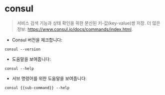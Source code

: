 # consul

> 서비스 검색 기능과 상태 확인을 위한 분산된 키-값(key-value)쌍 저장.
> 더 많은 정보: <https://www.consul.io/docs/commands/index.html>.

- Consul 버전을 체크합니다:

`consul --version`

- 도움말을 보여줍니다:

`consul --help`

- 서브 명령어를 위한 도움말을 보여줍니다:

`consul {{sub-command}} --help`
